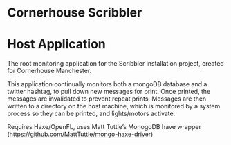 # Cornerhouse Scribbler
# Host Application
The root monitoring application for the Scribbler installation project, created for Cornerhouse Manchester.

This application continually monitors both a mongoDB database and a twitter hashtag, to pull down new messages for print. Once  printed, the messages are invalidated to prevent repeat prints. Messages are then written to a directory on the host machine, which is monitored by a system process so they can be printed, and lights/motors activate.

Requires Haxe/OpenFL, uses Matt Tuttle’s MonogoDB have wrapper (https://github.com/MattTuttle/mongo-haxe-driver)
